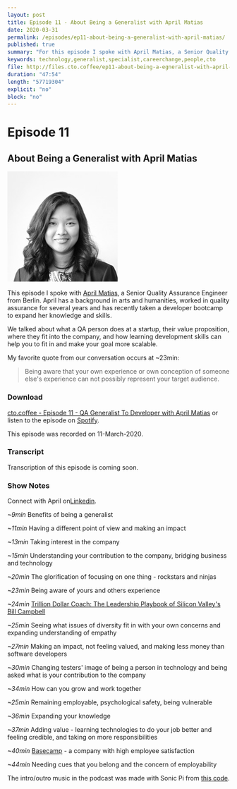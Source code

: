 ```yaml
---
layout: post
title: Episode 11 - About Being a Generalist with April Matias
date: 2020-03-31
permalink: /episodes/ep11-about-being-a-generalist-with-april-matias/
published: true
summary: "For this episode I spoke with April Matias, a Senior Quality Assurance Engineer from Berlin. April has a background in arts and humanities, worked in quality assurance for several years and has recently taken a developer bootcamp to expand her knowledge and skills."
keywords: technology,generalist,specialist,careerchange,people,cto
file: http://files.cto.coffee/ep11-about-being-a-egneralist-with-april-matias/About_Being_a_Generalist_with_April_Matias.mp3
duration: "47:54"
length: "57719304"
explicit: "no" 
block: "no"
---
```


# Episode 11
## About Being a Generalist with April Matias

<p>
  <img class="aboutimg" src="/static/img/april-matias.jpg" />

  This episode I spoke with <a href="https://www.linkedin.com/in/amts/">April Matias</a>, a Senior Quality Assurance Engineer from Berlin. April has a background in arts and humanities, worked in quality assurance for several years and has recently taken a developer bootcamp to expand her knowledge and skills.
</p>
<div style='clear: both;'></div>

We talked about what a QA person does at a startup, their value proposition, where they fit into the company, and how learning development skills can help you to fit in and make your goal more scalable.

My favorite quote from our conversation occurs at ~23min:
> Being aware that your own experience or own conception of someone else's experience can not possibly represent your target audience.

### Download

[cto.coffee - Episode 11 - QA Generalist To Developer with April Matias]({{page.file}}) or listen to the episode on [Spotify](https://open.spotify.com/show/1tTIPMUw3jT882J0dprLYq).

This episode was recorded on 11-March-2020.

### Transcript

Transcription of this episode is coming soon.

### Show Notes

Connect with April on[Linkedin](https://www.linkedin.com/in/amts/).

_~9min_ Benefits of being a generalist

_~11min_ Having a different point of view and making an impact

_~13min_ Taking interest in the company

_~15min_ Understanding your contribution to the company, bridging business and technology

_~20min_ The glorification of focusing on one thing - rockstars and ninjas

_~23min_ Being aware of yours and others experience

_~24min_ [Trillion Dollar Coach: The Leadership Playbook of Silicon Valley&#39;s Bill Campbell](https://www.goodreads.com/book/show/36501797-trillion-dollar-coach)

_~25min_ Seeing what issues of diversity fit in with your own concerns and expanding understanding of empathy

_~27min_ Making an impact, not feeling valued, and making less money than software developers

_~30min_ Changing testers' image of being a person in technology and being asked what is your contribution to the company

_~34min_ How can you grow and work together

_~25min_ Remaining employable, psychological safety, being vulnerable

_~36min_ Expanding your knowledge

_~37min_ Adding value - learning technologies to do your job better and feeling credible, and taking on more responsibilities

_~40min_ [Basecamp](https://basecamp.com/) - a company with high employee satisfaction

_~44min_ Needing cues that you belong and the concern of employability

The intro/outro music in the podcast was made with Sonic Pi from [this code](https://github.com/benjmin-r/music/blob/master/2017-12-04_cto.coffee-intro.rb).
